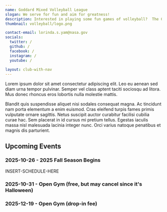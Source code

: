 ```yaml
---
name: Goddard Mixed Volleyball League
slogan: We serve for fun and aim for greatness!
description: Interested in playing some fun games of volleyball?  The Goddard Mixed Volleyball league is open to all previous and current Goddard employees and their families. We currently have eight teams and play about 8 matches per season.  We also host occassional open gyms and in nice weather, during the off-season, we play outdoors at the GSFC quad.  Please contact us for more information.
thumbnail: volleyball/logo.png

contact-email: lorinda.s.yam@nasa.gov
socials:
  twitter: /
  github: /
  facebook: /
  instagram: /
  youtube: /
  
layout: club-with-nav
---
```


Lorem ipsum dolor sit amet consectetur adipiscing elit. Leo eu aenean sed diam urna tempor pulvinar. Semper vel class aptent taciti sociosqu ad litora. Mus donec rhoncus eros lobortis nulla molestie mattis. 

Blandit quis suspendisse aliquet nisi sodales consequat magna. Ac tincidunt nam porta elementum a enim euismod. Cras eleifend turpis fames primis vulputate ornare sagittis. Netus suscipit auctor curabitur facilisi cubilia curae hac. Sem placerat in id cursus mi pretium tellus. Egestas iaculis massa nisl malesuada lacinia integer nunc. Orci varius natoque penatibus et magnis dis parturient. 

## Upcoming Events

### 2025-10-26 - 2025 Fall Season Begins 

INSERT-SCHEDULE-HERE

### 2025-10-31 - Open Gym (free, but may cancel since it's Halloween)

### 2025-12-19 - Open Gym (drop-in fee)

